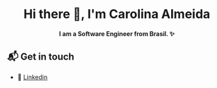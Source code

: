 
<h1 align="center">Hi there 👋, I'm Carolina Almeida</h1>

<h4 align="center"Hey 👋🏻,

I am a Software Engineer from Brasil. ✨</h4>

<!--align="center"
<p>-->
## 📬 Get in touch

- :link: [Linkedin](https://www.linkedin.com/in/anacalbuquerque/)



<!--
**cgalmeida/cgalmeida** is a ✨ _special_ ✨ repository because its `README.md` (this file) appears on your GitHub profile.

Here are some ideas to get you started:

- 🔭 I’m currently working on ...
- 🌱 I’m currently learning ...
- 👯 I’m looking to collaborate on ...
- 🤔 I’m looking for help with ...
- 💬 Ask me about ...
- 📫 How to reach me: ...
- 😄 Pronouns: ...
- ⚡ Fun fact: ...
 -:chart_with_upwards_trend:  My GitHub Stats: 
-->

